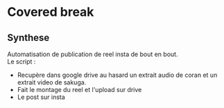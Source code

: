 # Covered break
## Synthese
Automatisation de publication de reel insta de bout en bout.  
Le script :
- Recupère dans google drive au hasard un extrait audio de coran et un extrait video de sakuga.
- Fait le montage du reel et l'upload sur drive
- Le post sur insta
